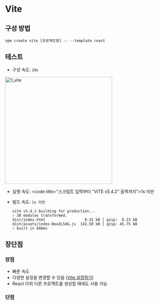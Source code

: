# Vite

## 구성 방법

`npm create vite [프로젝트명] -- --template react`

## 테스트

- 구성 속도: <code title="스크립트 입력 후 폴더 이동 후 패키지 설치 완료된 시간이 10초">10s</code>

<img src="https://github.com/user-attachments/assets/43b953f5-a85f-4389-ad56-c52754a8b730" alt="1_vite" width="350">

- 실행 속도: <code title="스크립트 입력부터 \"VITE v5.4.2\" 출력까지">1s 미만</code>

- 빌드 속도: <code>1s 미만</code>
  ```
  vite v5.4.2 building for production...
  ✓ 30 modules transformed.
  dist/index.html                  0.32 kB │ gzip:  0.23 kB
  dist/assets/index-Boa3L5dG.js  142.50 kB │ gzip: 45.75 kB
  ✓ built in 666ms
  ```

## 장단점

### 장점

- 빠른 속도
- 다양한 설정을 변경할 수 있음 ([Vite 설정하기](https://ko.vitejs.dev/config/))
- React 이외 다른 프로젝트를 생성할 때에도 사용 가능

### 단점
